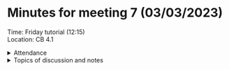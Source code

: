 # Minutes for meeting 7 (03/03/2023)
Time: Friday tutorial (12:15) <br>
Location: CB 4.1

<details><summary>Attendance</summary><p>
  
  - Alexander Agafonov	
  - Thomas Canning	
  - ~Artiom	Casian~ (Unwell)	
  - ~Arthur	Chen~
  - Alex	Clarke	
  - Harry Crane

</p></details>

<details><summary>Topics of discussion and notes</summary><p>
  
# Sprint standup <br>
- Alex A - Begining work on sleep section
- Alex C - Begining work on food section
- Artiom - Begining work on Email and login verification / validation
- Thomas - Finsihed creating sign up and login page, working on main menu. Found a library that can be used for implementing a pullout menu
- Harry - Backend for user login details created including functions for logging in, checking email, and creating an account. Ready to be linked with frontend
  
</p></details>



